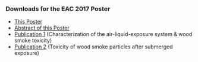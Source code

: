 ### Downloads for the EAC 2017 Poster

- [This Poster](dilger_poster_eac_toxicity_woodsmoke.pdf)
- [Abstract of this Poster](http://www.gaef.de/EAC2017/EAC2017abstracts/T406/T406N374.pdf)
- [Publication 1](MuelhoptDilger_2016_JoAeroSci_Combustion_aerosols_air_liquid_interface.pdf) (Characterization of the air-liquid-exposure system & wood smoke toxicity)
- [Publication 2](Dilger_2016_AOT_Toxicity_of_wood_smoke_particles_PAH_soot_zinc.pdf) (Toxicity of wood smoke particles after submerged exposure)
